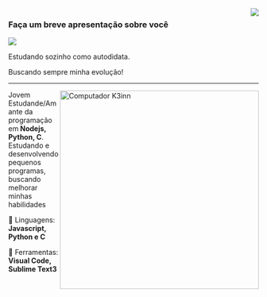 <img align='right' src="https://github-readme-stats.vercel.app/api?username=K3inn&show_icons=true&title_color=783c00&text_color=af552e&icon_color=783c00&bg_color=f8efd4&cache_seconds=2300">

### Faça um breve apresentação sobre você

<img src="https://img.shields.io/static/v1?label=Visão geral&message=K3inn&color=f8efd4&style=for-the-badge&logo=GitHub">

<p>

Estudando sozinho como autodidata.<br/>

Buscando sempre minha evolução!


</p>
<hr>

<img src="https://raw.githubusercontent.com/MicaelliMedeiros/micaellimedeiros/master/image/computer-illustration.png" min-width="400px" max-width="400px" width="400px" align="right" alt="Computador K3inn">

<p align="left"> 
  Jovem Estudande/Amante da programação em<strong> Nodejs, Python, C</strong>.<br>
  Estudando e desenvolvendo pequenos programas, buscando melhorar minhas habilidades
</p>

<p align="left">
  🦄 Linguagens: <strong>Javascript, Python e C</strong>
</p>

<p align="left">
  💼 Ferramentas: <strong>Visual Code, Sublime Text3</strong>
</p>
